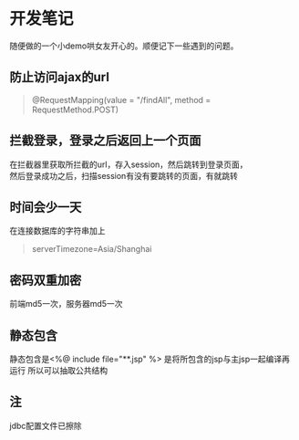 # 开发笔记
随便做的一个小demo哄女友开心的。顺便记下一些遇到的问题。

## 防止访问ajax的url
>@RequestMapping(value = "/findAll", method = RequestMethod.POST)

## 拦截登录，登录之后返回上一个页面
在拦截器里获取所拦截的url，存入session，然后跳转到登录页面，  
然后登录成功之后，扫描session有没有要跳转的页面，有就跳转

## 时间会少一天
在连接数据库的字符串加上
>serverTimezone=Asia/Shanghai

## 密码双重加密
前端md5一次，服务器md5一次

## 静态包含
静态包含是<%@ include file="**.jsp" %>
是将所包含的jsp与主jsp一起编译再运行
所以可以抽取公共结构

## 注
jdbc配置文件已擦除


